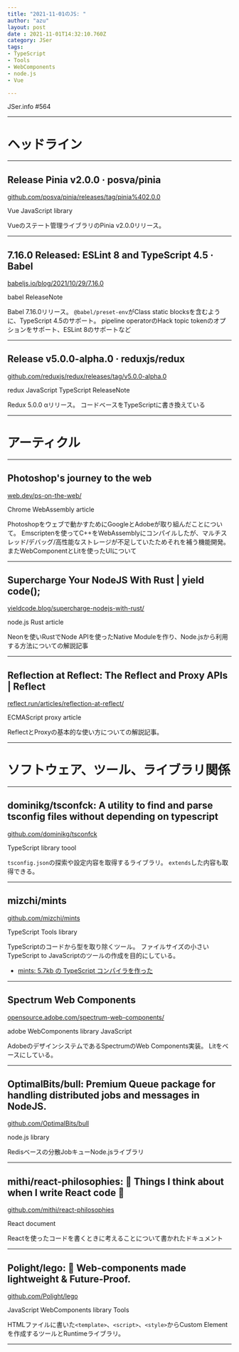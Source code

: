 ```yaml
---
title: "2021-11-01のJS: "
author: "azu"
layout: post
date : 2021-11-01T14:32:10.760Z
category: JSer
tags:
- TypeScript
- Tools
- WebComponents
- node.js
- Vue

---
```


JSer.info #564

----

<h1 class="site-genre">ヘッドライン</h1>

----

## Release Pinia v2.0.0 · posva/pinia
[github.com/posva/pinia/releases/tag/pinia%402.0.0](https://github.com/posva/pinia/releases/tag/pinia%402.0.0 "Release Pinia v2.0.0 · posva/pinia")
<p class="jser-tags jser-tag-icon"><span class="jser-tag">Vue</span> <span class="jser-tag">JavaScript</span> <span class="jser-tag">library</span></p>

Vueのステート管理ライブラリのPinia v2.0.0リリース。


----

## 7.16.0 Released: ESLint 8 and TypeScript 4.5 · Babel
[babeljs.io/blog/2021/10/29/7.16.0](https://babeljs.io/blog/2021/10/29/7.16.0 "7.16.0 Released: ESLint 8 and TypeScript 4.5 · Babel")
<p class="jser-tags jser-tag-icon"><span class="jser-tag">babel</span> <span class="jser-tag">ReleaseNote</span></p>

Babel 7.16.0リリース。
`@babel/preset-env`がClass static blocksを含むように、TypeScript 4.5のサポート。
pipeline operatorのHack topic tokenのオプションをサポート、ESLint 8のサポートなど


----

## Release v5.0.0-alpha.0 · reduxjs/redux
[github.com/reduxjs/redux/releases/tag/v5.0.0-alpha.0](https://github.com/reduxjs/redux/releases/tag/v5.0.0-alpha.0 "Release v5.0.0-alpha.0 · reduxjs/redux")
<p class="jser-tags jser-tag-icon"><span class="jser-tag">redux</span> <span class="jser-tag">JavaScript</span> <span class="jser-tag">TypeScript</span> <span class="jser-tag">ReleaseNote</span></p>

Redux 5.0.0 αリリース。
コードベースをTypeScriptに書き換えている


----
<h1 class="site-genre">アーティクル</h1>

----

## Photoshop&#039;s journey to the web
[web.dev/ps-on-the-web/](https://web.dev/ps-on-the-web/ "Photoshop&#039;s journey to the web")
<p class="jser-tags jser-tag-icon"><span class="jser-tag">Chrome</span> <span class="jser-tag">WebAssembly</span> <span class="jser-tag">article</span></p>

Photoshopをウェブで動かすためにGoogleとAdobeが取り組んだことについて。
Emscriptenを使ってC++をWebAssemblyにコンパイルしたが、マルチスレッド/デバッグ/高性能なストレージが不足していたためそれを補う機能開発。
またWebComponentとLitを使ったUIについて


----

## Supercharge Your NodeJS With Rust | yield code();
[yieldcode.blog/supercharge-nodejs-with-rust/](https://yieldcode.blog/supercharge-nodejs-with-rust/ "Supercharge Your NodeJS With Rust | yield code();")
<p class="jser-tags jser-tag-icon"><span class="jser-tag">node.js</span> <span class="jser-tag">Rust</span> <span class="jser-tag">article</span></p>

Neonを使いRustでNode APIを使ったNative Moduleを作り、Node.jsから利用する方法についての解説記事


----

## Reflection at Reflect: The Reflect and Proxy APIs | Reflect
[reflect.run/articles/reflection-at-reflect/](https://reflect.run/articles/reflection-at-reflect/ "Reflection at Reflect: The Reflect and Proxy APIs | Reflect")
<p class="jser-tags jser-tag-icon"><span class="jser-tag">ECMAScript</span> <span class="jser-tag">proxy</span> <span class="jser-tag">article</span></p>

ReflectとProxyの基本的な使い方についての解説記事。


----
<h1 class="site-genre">ソフトウェア、ツール、ライブラリ関係</h1>

----

## dominikg/tsconfck: A utility to find and parse tsconfig files without depending on typescript
[github.com/dominikg/tsconfck](https://github.com/dominikg/tsconfck "dominikg/tsconfck: A utility to find and parse tsconfig files without depending on typescript")
<p class="jser-tags jser-tag-icon"><span class="jser-tag">TypeScript</span> <span class="jser-tag">library</span> <span class="jser-tag">toool</span></p>

`tsconfig.json`の探索や設定内容を取得するライブラリ。
`extends`した内容も取得できる。


----

## mizchi/mints
[github.com/mizchi/mints](https://github.com/mizchi/mints "mizchi/mints")
<p class="jser-tags jser-tag-icon"><span class="jser-tag">TypeScript</span> <span class="jser-tag">Tools</span> <span class="jser-tag">library</span></p>

TypeScriptのコードから型を取り除くツール。
ファイルサイズの小さいTypeScript to JavaScriptのツールの作成を目的にしている。

- [mints: 5.7kb の TypeScript コンパイラを作った](https://zenn.dev/mizchi/articles/minimum-tsc-mints "mints: 5.7kb の TypeScript コンパイラを作った")

----

## Spectrum Web Components
[opensource.adobe.com/spectrum-web-components/](https://opensource.adobe.com/spectrum-web-components/ "Spectrum Web Components")
<p class="jser-tags jser-tag-icon"><span class="jser-tag">adobe</span> <span class="jser-tag">WebComponents</span> <span class="jser-tag">library</span> <span class="jser-tag">JavaScript</span></p>

AdobeのデザインシステムであるSpectrumのWeb Components実装。
Litをベースにしている。


----

## OptimalBits/bull: Premium Queue package for handling distributed jobs and messages in NodeJS.
[github.com/OptimalBits/bull](https://github.com/OptimalBits/bull "OptimalBits/bull: Premium Queue package for handling distributed jobs and messages in NodeJS.")
<p class="jser-tags jser-tag-icon"><span class="jser-tag">node.js</span> <span class="jser-tag">library</span></p>

Redisベースの分散JobキューNode.jsライブラリ


----

## mithi/react-philosophies: 🧘 Things I think about when I write React code 🧘
[github.com/mithi/react-philosophies](https://github.com/mithi/react-philosophies "mithi/react-philosophies: 🧘 Things I think about when I write React code 🧘")
<p class="jser-tags jser-tag-icon"><span class="jser-tag">React</span> <span class="jser-tag">document</span></p>

Reactを使ったコードを書くときに考えることについて書かれたドキュメント


----

## Polight/lego: 🚀 Web-components made lightweight &amp; Future-Proof.
[github.com/Polight/lego](https://github.com/Polight/lego "Polight/lego: 🚀 Web-components made lightweight &amp; Future-Proof.")
<p class="jser-tags jser-tag-icon"><span class="jser-tag">JavaScript</span> <span class="jser-tag">WebComponents</span> <span class="jser-tag">library</span> <span class="jser-tag">Tools</span></p>

HTMLファイルに書いた`<template>`、`<script>`、`<style>`からCustom Elementを作成するツールとRuntimeライブラリ。


----

